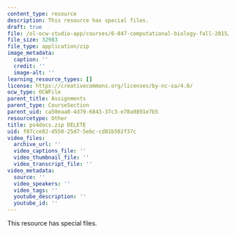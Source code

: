 ```yaml
---
content_type: resource
description: This resource has special files.
draft: true
file: /ol-ocw-studio-app/courses/6-047-computational-biology-fall-2015/f07cce82d55025d75ebccd81b502f37c_ps4docs.zip
file_size: 32983
file_type: application/zip
image_metadata:
  caption: ''
  credit: ''
  image-alt: ''
learning_resource_types: []
license: https://creativecommons.org/licenses/by-nc-sa/4.0/
ocw_type: OCWFile
parent_title: Assignments
parent_type: CourseSection
parent_uid: ca50eaa8-4d79-6843-37c3-e78a9891e7b5
resourcetype: Other
title: ps4docs.zip DELETE
uid: f07cce82-d550-25d7-5ebc-cd81b502f37c
video_files:
  archive_url: ''
  video_captions_file: ''
  video_thumbnail_file: ''
  video_transcript_file: ''
video_metadata:
  source: ''
  video_speakers: ''
  video_tags: ''
  youtube_description: ''
  youtube_id: ''
---
```

This resource has special files.